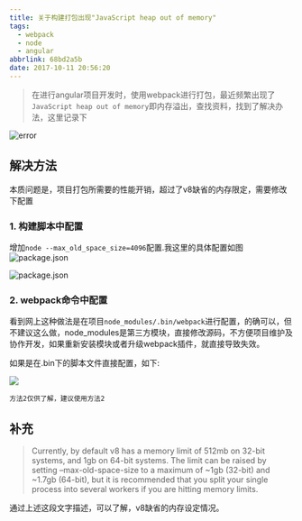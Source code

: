 ```yaml
---
title: 关于构建打包出现"JavaScript heap out of memory"
tags:
  - webpack
  - node
  - angular
abbrlink: 68bd2a5b
date: 2017-10-11 20:56:20
---
```

> 在进行angular项目开发时，使用webpack进行打包，最近频繁出现了`JavaScript heap out of memory`即内存溢出，查找资料，找到了解决办法，这里记录下

![error](https://static.1991421.cn/blog/2017-10-12-044030.jpg)

## 解决方法
本质问题是，项目打包所需要的性能开销，超过了v8缺省的内存限定，需要修改下配置

### 1. 构建脚本中配置
增加`node --max_old_space_size=4096`配置.我这里的具体配置如图
![package.json](https://static.1991421.cn/blog/2017-10-11-151309.jpg)

![package.json](https://static.1991421.cn/blog/2017-10-11-151334.jpg)

### 2. webpack命令中配置
看到网上这种做法是在项目`node_modules/.bin/webpack`进行配置，的确可以，但不建议这么做，node_modules是第三方模块，直接修改源码，不方便项目维护及协作开发，如果重新安装模块或者升级webpack插件，就直接导致失效。

如果是在.bin下的脚本文件直接配置，如下:

![](https://static.1991421.cn/blog/2017-10-11-151428.jpg)

`方法2仅供了解，建议使用方法2`

## 补充

> Currently, by default v8 has a memory limit of 512mb on 32-bit systems, and 1gb on 64-bit systems. The limit can be raised by setting –max-old-space-size to a maximum of ~1gb (32-bit) and ~1.7gb (64-bit), but it is recommended that you split your single process into several workers if you are hitting memory limits. 

通过上述这段文字描述，可以了解，v8缺省的内存设定情况。
